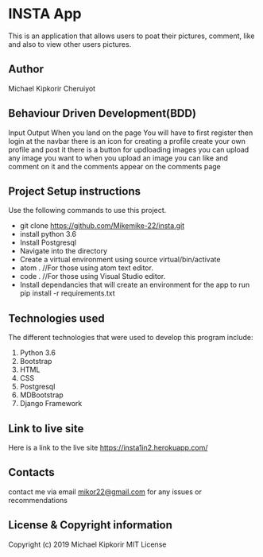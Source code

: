 # INSTA App
This is an application that allows users to poat their pictures, comment, like and also to view other users pictures.

## Author
Michael Kipkorir Cheruiyot

## Behaviour Driven Development(BDD)
Input	Output
When you land on the page	You will have to first register then login
at the navbar there is an icon for creating a profile	create your own profile and post it
there is a button for updloading images	you can upload any image you want to
when you upload an image	you can like and comment on it and the comments appear on the comments page
## Project Setup instructions
Use the following commands to use this project.

* git clone https://github.com/Mikemike-22/insta.git
* install python 3.6
* Install Postgresql
* Navigate into the directory
* Create a virtual environment using source virtual/bin/activate
* atom . //For those using atom text editor.
* code . //For those using Visual Studio editor.
* Install dependancies that will create an environment for the app to run pip install -r requirements.txt

## Technologies used
The different technologies that were used to develop this program include:

1. Python 3.6
2. Bootstrap
3. HTML
4. CSS
5. Postgresql
6. MDBootstrap
7. Django Framework

## Link to live site
Here is a link to the live site
https://insta1in2.herokuapp.com/

## Contacts
contact me via email mikor22@gmail.com
for any issues or recommendations

## License & Copyright information
Copyright (c) 2019 Michael Kipkorir MIT License
